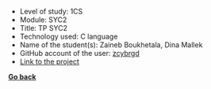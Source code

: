 - Level of study: 1CS
- Module: SYC2
- Title: TP SYC2
- Technology used: C language
- Name of the student(s): Zaineb Boukhetala, Dina Mallek
- GitHub account of the user: [zcybrgd](https://github.com/zcybrgd)
- [Link to the project](https://drive.google.com/drive/folders/1EgZV2Ia3ZvYosyr5BD5RFzvCD6uHpRwl)
 
**[Go back](../SYC2.md)**	
